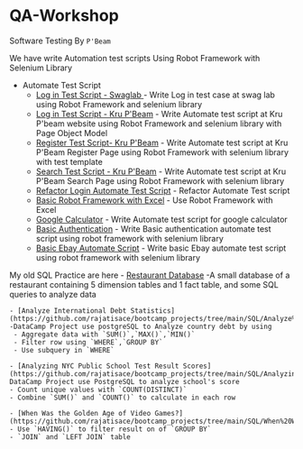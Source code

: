 # QA-Workshop
Software Testing By `P'Beam`

We have write Automation test scripts Using Robot Framework with Selenium Library

- Automate Test Script
    - [Log in Test Script - Swaglab ](https://github.com/rajatisace/QA-Automate/blob/main/Swaglab.robot) - Write Log in test case at swag lab using Robot Framework and selenium library
    - [Log in Test Script - Kru P'Beam](https://github.com/rajatisace/QA-Automate/tree/main/Login%20POM) - Write Automate test script at Kru P'beam website using Robot Framework and selenium library with Page Object Model
    - [Register Test Script- Kru P'Beam](https://github.com/rajatisace/QA-Automate/tree/main/Register%20POM) - Write Automate test script at Kru P'Beam Register Page using Robot Framework with selenium library with test template
    - [Search Test Script - Kru P'Beam](https://github.com/rajatisace/QA-Automate/tree/main/Search%20POM) - Write Automate test script at Kru P'Beam Search Page using Robot Framework with selenium library
    - [Refactor Login Automate Test Script](https://github.com/rajatisace/QA-Automate/tree/main/LoginPage%20TestTemplate) - Refactor Automate Test script
    - [Basic Robot Framework with Excel](https://github.com/rajatisace/QA-Automate/tree/main/Basic%20Robot%20with%20Excel) - Use Robot Framework with Excel
    - [Google Calculator](https://github.com/rajatisace/QA-Automate/blob/main/GoogleCalculator.robot) - Write Automate test script for google calculator
    - [Basic Authentication](https://github.com/rajatisace/QA-Automate/blob/main/Authen.robot) - Write Basic authentication automate test script using robot framework with selenium library
    - [Basic Ebay Automate Script](https://github.com/rajatisace/QA-Automate/tree/main/Ebay) - Write basic Ebay automate test script using robot framework with selenium library
 
My old SQL Practice are here
    - [Restaurant Database](https://github.com/rajatisace/bootcamp_projects/blob/main/SQL/restaurant_owner.sql) -A small database of a restaurant containing 5 dimension tables and 1 fact table, and some SQL queries to analyze data
    
    - [Analyze International Debt Statistics](https://github.com/rajatisace/bootcamp_projects/tree/main/SQL/Analyze%20International%20Debt%20Statistics) -DataCamp Project use postgreSQL to Analyze country debt by using 
     - Aggregate data with `SUM()`,`MAX()`,`MIN()`      
     - Filter row using `WHERE`,`GROUP BY`
     - Use subquery in `WHERE`
     
    - [Analyzing NYC Public School Test Result Scores](https://github.com/rajatisace/bootcamp_projects/tree/main/SQL/Analyzing%20NYC%20Public%20School%20Test%20Result%20Scores) DataCamp Project use PostgreSQL to analyze school's score
    - Count unique values with `COUNT(DISTINCT)`
    - Combine `SUM()` and `COUNT()` to calculate in each row
    
    - [When Was the Golden Age of Video Games?](https://github.com/rajatisace/bootcamp_projects/tree/main/SQL/When%20Was%20the%20Golden%20Age%20of%20Video%20Games_)
    - Use `HAVING()` to filter result on of `GROUP BY`
    - `JOIN` and `LEFT JOIN` table
